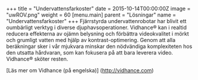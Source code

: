+++
title = "Undervattensfarkoster"
date = 2015-10-14T00:00:00Z
image = "uwROV.png"
weight = 60
[menu.main]
parent = "Lösningar"
name = "Undervattensfarkoster"
+++
Fjärrstyrda undervattenrobotar har blivit ett oumbärligt verktyg i diverse djuphavsoperationer. Vidhance® kan i realtid reducera effekterna av ojämn belysning och förbättra videokvalitet i mörkt och grumligt vatten med hjälp av kontrast-optimering. Genom att alla beräkningar sker i vår mjukvara minskar den nödvändiga komplexiteten hos den utsatta hårdvaran, som kan fokusera på att bara leverera video. Vidhance® sköter resten.

[Läs mer om Vidhance (på engelska)] (http://vidhance.com)
